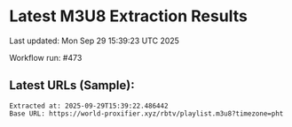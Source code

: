 # Latest M3U8 Extraction Results

Last updated: Mon Sep 29 15:39:23 UTC 2025

Workflow run: #473

## Latest URLs (Sample):
```
Extracted at: 2025-09-29T15:39:22.486442
Base URL: https://world-proxifier.xyz/rbtv/playlist.m3u8?timezone=pht

```
